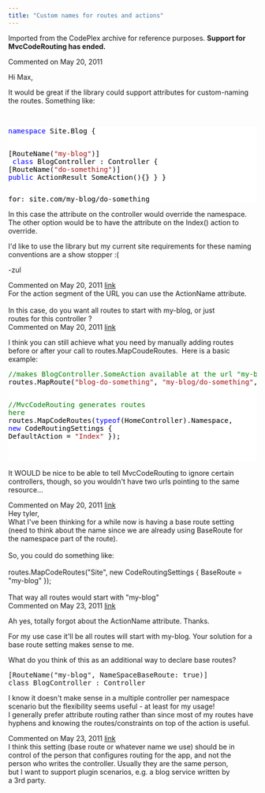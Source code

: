 ```yaml
---
title: "Custom names for routes and actions"
---
```

<div class="note">
   <p>
      Imported from the CodePlex archive for reference purposes. <b>Support for MvcCodeRouting has ended.</b></p>
</div>
<div id="post615732" class="discussion-comment op">
   <div class="discussion-header">Commented on 
      <time datetime="2011-05-20T00:49:58.793-07:00" title="2011-05-20T00:49:58.793-07:00">May 20, 2011</time>
   </div>
   <div class="discussion-message">
<p>Hi Max, &nbsp;</p>
<p>It would be great if the library could support attributes for custom-naming the routes. Something like:</p>
<p>&nbsp;</p>
<div style="color:black; background-color:white">
<pre><span style="color:blue">namespace</span> Site.Blog {

  [RouteName(<span style="color:#a31515">&quot;my-blog&quot;</span>)]
<span style="color:blue">  class</span> BlogController : Controller
  {
      [RouteName(<span style="color:#a31515">&quot;do-something&quot;</span>)]
      <span style="color:blue">public</span> ActionResult SomeAction(){}
  }
}
</pre>
<pre>for: site.com/my-blog/do-something</pre>
</div>
<p>In this case the attribute on the controller would override the namespace. The other option would be to have the attribute on the Index() action to override.</p>
<p>I'd like to use the library but my current site requirements for these naming conventions are a show stopper :(</p>
<p>-zul</p>
</div>
</div>
<div id="post615926" class="discussion-comment">
   <div class="discussion-header">Commented on 
      <time datetime="2011-05-20T08:41:49.723-07:00" title="2011-05-20T08:41:49.723-07:00">May 20, 2011</time> <a href="#post615926" class="post-link">link</a></div>
   <div class="discussion-message">For the action segment of the URL you can use the ActionName attribute.<br>
<br>
In this case, do you want all routes to start with my-blog, or just<br>
routes for this controller ?</div>
</div>
<div id="post615929" class="discussion-comment">
   <div class="discussion-header">Commented on 
      <time datetime="2011-05-20T08:45:09.247-07:00" title="2011-05-20T08:45:09.247-07:00">May 20, 2011</time> <a href="#post615929" class="post-link">link</a></div>
   <div class="discussion-message"><p>I think you can still achieve what you need by manually adding routes before or after your call to routes.MapCoudeRoutes. &nbsp;Here is a basic example:</p>
<p>
<div style="color: black; background-color: white;">
<pre><span style="color: green;">//makes BlogController.SomeAction available at the url "my-blog/do-something".</span>
routes.MapRoute(<span style="color: #a31515;">"blog-do-something"</span>, <span style="color: #a31515;">"my-blog/do-something"</span>, <span style="color: blue;">new</span> { controller = <span style="color: #a31515;">"Blog"</span>, action=<span style="color: #a31515;">"SomeAction"</span>});

<span style="color: green;">//MvcCodeRouting generates routes here</span>
routes.MapCodeRoutes(<span style="color: blue;">typeof</span>(HomeController).Namespace, <span style="color: blue;">new</span> CodeRoutingSettings { DefaultAction = <span style="color: #a31515;">"Index"</span> });
</pre>
<pre><br /></pre>
</div>
It WOULD be nice to be able to tell MvcCodeRouting to ignore certain controllers, though, so you wouldn't have two urls pointing to the same resource...</p></div>
</div>
<div id="post615942" class="discussion-comment">
   <div class="discussion-header">Commented on 
      <time datetime="2011-05-20T08:56:39.667-07:00" title="2011-05-20T08:56:39.667-07:00">May 20, 2011</time> <a href="#post615942" class="post-link">link</a></div>
   <div class="discussion-message">Hey tyler,<br>
What I've been thinking for a while now is having a base route setting<br>
(need to think about the name since we are already using BaseRoute for<br>
the namespace part of the route).<br>
<br>
So, you could do something like:<br>
<br>
routes.MapCodeRoutes(&quot;Site&quot;, new CodeRoutingSettings { BaseRoute = &quot;my-blog&quot; });<br>
<br>
That way all routes would start with &quot;my-blog&quot;</div>
</div>
<div id="post616748" class="discussion-comment">
   <div class="discussion-header">Commented on 
      <time datetime="2011-05-23T06:58:34.233-07:00" title="2011-05-23T06:58:34.233-07:00">May 23, 2011</time> <a href="#post616748" class="post-link">link</a></div>
   <div class="discussion-message"><p>Ah yes, totally forgot about the ActionName attribute. Thanks.</p>
<p>For my use case it'll be all routes will start with my-blog. Your solution for a base route setting makes sense to me.</p>
<p>What do you think of this as an additional way to declare base routes?</p>
<div>
<pre id="aeaoofnhgocdbnbeljkmbjdmhbcokfdb-mousedown">[RouteName(<span>"my-blog", NameSpaceBaseRoute: true</span>)]
<span>class</span> BlogController : Controller<br /></pre>
</div>
<p>I know it doesn't make sense in a multiple controller per namespace scenario but the flexibility seems useful - at least for my usage!<br />I generally prefer attribute routing rather than since most of my routes have hyphens and knowing the routes/constraints on top of the action is useful.</p></div>
</div>
<div id="post617093" class="discussion-comment">
   <div class="discussion-header">Commented on 
      <time datetime="2011-05-23T20:48:29.767-07:00" title="2011-05-23T20:48:29.767-07:00">May 23, 2011</time> <a href="#post617093" class="post-link">link</a></div>
   <div class="discussion-message">I think this setting (base route or whatever name we use) should be in<br>
control of the person that configures routing for the app, and not the<br>
person who writes the controller. Usually they are the same person,<br>
but I want to support plugin scenarios, e.g. a blog service written by<br>
a 3rd party.</div>
</div>